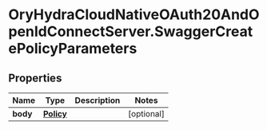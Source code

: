 # OryHydraCloudNativeOAuth20AndOpenIdConnectServer.SwaggerCreatePolicyParameters

## Properties
Name | Type | Description | Notes
------------ | ------------- | ------------- | -------------
**body** | [**Policy**](Policy.md) |  | [optional] 


